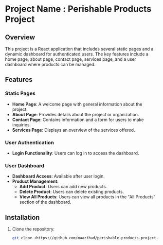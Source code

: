 # Project Name : Perishable Products Project

## Overview

This project is a React application that includes several static pages and a dynamic dashboard for authenticated users. The key features include a home page, about page, contact page, services page, and a user dashboard where products can be managed.

## Features

### Static Pages

- **Home Page**: A welcome page with general information about the project.
- **About Page**: Provides details about the project or organization.
- **Contact Page**: Contains information and a form for users to make inquiries.
- **Services Page**: Displays an overview of the services offered.

### User Authentication

- **Login Functionality**: Users can log in to access the dashboard.

### User Dashboard

- **Dashboard Access**: Available after user login.
- **Product Management**:
  - **Add Product**: Users can add new products.
  - **Delete Product**: Users can delete existing products.
  - **View All Products**: Users can view all products in the "All Products" section of the dashboard.

## Installation

1. Clone the repository:

   ```bash
   git clone <https://github.com/maazihad/perishable-products-project-client.git>
